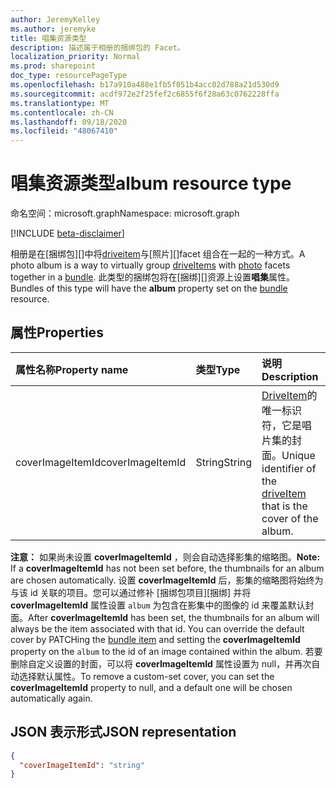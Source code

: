 ```yaml
---
author: JeremyKelley
ms.author: jeremyke
title: 唱集资源类型
description: 描述属于相册的捆绑包的 Facet。
localization_priority: Normal
ms.prod: sharepoint
doc_type: resourcePageType
ms.openlocfilehash: b17a910a488e1fb5f051b4acc02d788a21d530d9
ms.sourcegitcommit: acdf972e2f25fef2c6855f6f28a63c0762228ffa
ms.translationtype: MT
ms.contentlocale: zh-CN
ms.lasthandoff: 09/18/2020
ms.locfileid: "48067410"
---
```

# <a name="album-resource-type"></a><span data-ttu-id="1c451-103">唱集资源类型</span><span class="sxs-lookup"><span data-stu-id="1c451-103">album resource type</span></span>

<span data-ttu-id="1c451-104">命名空间：microsoft.graph</span><span class="sxs-lookup"><span data-stu-id="1c451-104">Namespace: microsoft.graph</span></span>

[!INCLUDE [beta-disclaimer](../../includes/beta-disclaimer.md)]

<span data-ttu-id="1c451-105">相册是在[捆绑包][]中将[driveitem][driveItem]与[照片][]facet 组合在一起的一种方式。</span><span class="sxs-lookup"><span data-stu-id="1c451-105">A photo album is a way to virtually group [driveItems][driveItem] with [photo][] facets together in a [bundle][].</span></span> <span data-ttu-id="1c451-106">此类型的捆绑包将在[捆绑][]资源上设置**唱集**属性。</span><span class="sxs-lookup"><span data-stu-id="1c451-106">Bundles of this type will have the **album** property set on the [bundle][] resource.</span></span>

## <a name="properties"></a><span data-ttu-id="1c451-107">属性</span><span class="sxs-lookup"><span data-stu-id="1c451-107">Properties</span></span>

| <span data-ttu-id="1c451-108">属性名称</span><span class="sxs-lookup"><span data-stu-id="1c451-108">Property name</span></span>     | <span data-ttu-id="1c451-109">类型</span><span class="sxs-lookup"><span data-stu-id="1c451-109">Type</span></span>   | <span data-ttu-id="1c451-110">说明</span><span class="sxs-lookup"><span data-stu-id="1c451-110">Description</span></span>
|:------------------|:-------|:------------------------------------------------
| <span data-ttu-id="1c451-111">coverImageItemId</span><span class="sxs-lookup"><span data-stu-id="1c451-111">coverImageItemId</span></span> | <span data-ttu-id="1c451-112">String</span><span class="sxs-lookup"><span data-stu-id="1c451-112">String</span></span> | <span data-ttu-id="1c451-113">[DriveItem][]的唯一标识符，它是唱片集的封面。</span><span class="sxs-lookup"><span data-stu-id="1c451-113">Unique identifier of the [driveItem][] that is the cover of the album.</span></span>

<span data-ttu-id="1c451-114">**注意：** 如果尚未设置 **coverImageItemId** ，则会自动选择影集的缩略图。</span><span class="sxs-lookup"><span data-stu-id="1c451-114">**Note:** If a **coverImageItemId** has not been set before, the thumbnails for an album are chosen automatically.</span></span>
<span data-ttu-id="1c451-115">设置 **coverImageItemId** 后，影集的缩略图将始终为与该 id 关联的项目。您可以通过修补 [捆绑包项目][捆绑] 并将 **coverImageItemId** 属性设置 `album` 为包含在影集中的图像的 id 来覆盖默认封面。</span><span class="sxs-lookup"><span data-stu-id="1c451-115">After **coverImageItemId** has been set, the thumbnails for an album will always be the item associated with that id. You can override the default cover by PATCHing the [bundle item][bundle] and setting the **coverImageItemId** property on the `album` to the id of an image contained within the album.</span></span>
<span data-ttu-id="1c451-116">若要删除自定义设置的封面，可以将 **coverImageItemId** 属性设置为 null，并再次自动选择默认属性。</span><span class="sxs-lookup"><span data-stu-id="1c451-116">To remove a custom-set cover, you can set the **coverImageItemId** property to null, and a default one will be chosen automatically again.</span></span>

## <a name="json-representation"></a><span data-ttu-id="1c451-117">JSON 表示形式</span><span class="sxs-lookup"><span data-stu-id="1c451-117">JSON representation</span></span>

<!-- { "blockType": "resource", "@odata.type": "microsoft.graph.album" } -->

```json
{
  "coverImageItemId": "string"
}
```

[bundle]: bundle.md
[driveItem]: driveItem.md
[photo]: photo.md


